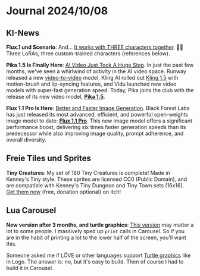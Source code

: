 # Journal 2024/10/08

## KI-News

**Flux.1 und Scenario**: And… [It works with THREE characters together](https://x.com/emmanuel_2m/status/1842168403873685536). 🤩🥰 Three LoRAs, three custom-trained characters (references below).

**Pika 1.5 Is Finally Here**: [AI Video Just Took A Huge Step](https://generativeai.pub/pika-1-5-is-finally-here-ai-video-just-took-a-huge-step-0d88400b7ac1). In just the past few months, we've seen a whirlwind of activity in the AI video space. Runway released a new [video-to-video](https://generativeai.pub/runway-introduces-gen-3-alpha-a-new-hyper-realistic-ai-video-generator-b50cb6f3875e) model, Kling AI rolled out [Kling 1.5](https://generativeai.pub/kling-ai-1-5-is-out-with-better-video-quality-faster-generation-and-more-69f96670b01f) with motion-brush and lip-syncing features, and Vidu launched new video models with super-fast generation speed. Today, Pika joins the club with the release of its new video model, **[Pika 1.5](https://pika.art/)**.

**Flux 1.1 Pro Is Here**: [Better and Faster Image Generation](https://generativeai.pub/flux-1-1-pro-is-here-better-and-faster-image-generation-5d2f1105ed93). Black Forest Labs has just released its most advanced, efficient, and powerful open-weights image model to date: **[Flux 1.1 Pro](https://blackforestlabs.ai/announcing-flux-1-1-pro-and-the-bfl-api/)**. This new image model offers a significant performance boost, delivering six times faster generation speeds than its predecessor while also improving image quality, prompt adherence, and overall diversity.

## Freie Tiles und Sprites

**Tiny Creatures**: My set of 180 Tiny Creatures is complete! Made in Kenney's Tiny style. These sprites are licensed CC0 (Public Domain), and are compatible with Kenney's Tiny Dungeon and Tiny Town sets (16x16). [Get them now](https://clintbellanger.itch.io/tiny-creatures) (free, donation optional) on itch!

## Lua Carousel

**New version after 3 months, and turtle graphics**: [This version](https://akkartik.itch.io/carousel/devlog/810479/new-version-after-3-months-and-turtle-graphics) may matter a lot to some people. I massively sped up `print` calls in Carousel. So if you are in the habit of printing a lot to the lower half of the screen, you'll want this.

Someone asked me if LÖVE or other languages support [Turtle graphics](https://en.wikipedia.org/wiki/Turtle_graphics) like in Logo. The answer is: no, but it's easy to build. Then of course I had to build it in Carousel.
